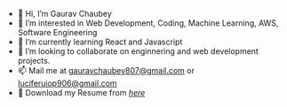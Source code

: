 - 👋 Hi, I’m Gaurav Chaubey
- 👀 I’m interested in Web Development, Coding, Machine Learning, AWS, Software Engineering
- 🌱 I’m currently learning React and Javascript
- 💞️ I’m looking to collaborate on enginnering and web development projects.
- 📫 Mail me at gauravchaubey807@gmail.com or luciferuiop906@gmail.com
- 📎 Download my Resume from *[here](https://github.com/Silent0bserv3r/Silent0bserv3r/raw/main/Gaurav_new_resume.pdf)*

<!---
Silent0bserv3r/Silent0bserv3r is a ✨ special ✨ repository because its `README.md` (this file) appears on your GitHub profile.
You can click the Preview link to take a look at your changes.
--->

